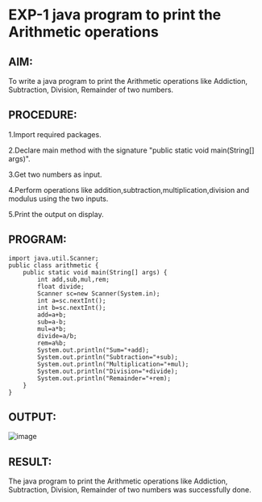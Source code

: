 # EXP-1 java program to print the Arithmetic operations
## AIM:
To write a java program to print the Arithmetic operations like Addiction, Subtraction, Division, Remainder of two numbers.

## PROCEDURE:
1.Import required packages.

2.Declare main method with the signature "public static void main(String[] args)".

3.Get two numbers as input.

4.Perform operations like addition,subtraction,multiplication,division and modulus using the two inputs.

5.Print the output on display.
## PROGRAM:
```
import java.util.Scanner;
public class arithmetic {
    public static void main(String[] args) {
        int add,sub,mul,rem;
        float divide;
        Scanner sc=new Scanner(System.in);
        int a=sc.nextInt();
        int b=sc.nextInt();
        add=a+b;
        sub=a-b;
        mul=a*b;
        divide=a/b;
        rem=a%b;
        System.out.println("Sum="+add);
        System.out.println("Subtraction="+sub);
        System.out.println("Multiplication="+mul);
        System.out.println("Division="+divide);
        System.out.println("Remainder="+rem);
    }
}
```
## OUTPUT:
![image](https://github.com/sangeethak15-AI/EXP-1-Arithmetic-operations/assets/93992063/2da0e8b4-58ec-4689-89cb-7c830d423727)


## RESULT:
The java program to print the Arithmetic operations like Addiction, Subtraction, Division, Remainder of two numbers was successfully done.

